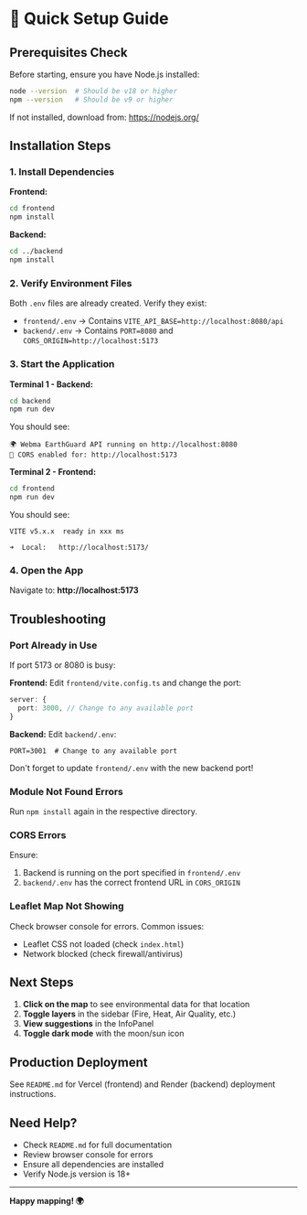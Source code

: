 # 🚀 Quick Setup Guide

## Prerequisites Check

Before starting, ensure you have Node.js installed:

```bash
node --version  # Should be v18 or higher
npm --version   # Should be v9 or higher
```

If not installed, download from: https://nodejs.org/

## Installation Steps

### 1. Install Dependencies

**Frontend:**
```bash
cd frontend
npm install
```

**Backend:**
```bash
cd ../backend
npm install
```

### 2. Verify Environment Files

Both `.env` files are already created. Verify they exist:

- `frontend/.env` → Contains `VITE_API_BASE=http://localhost:8080/api`
- `backend/.env` → Contains `PORT=8080` and `CORS_ORIGIN=http://localhost:5173`

### 3. Start the Application

**Terminal 1 - Backend:**
```bash
cd backend
npm run dev
```

You should see:
```
🌍 Webma EarthGuard API running on http://localhost:8080
📡 CORS enabled for: http://localhost:5173
```

**Terminal 2 - Frontend:**
```bash
cd frontend
npm run dev
```

You should see:
```
VITE v5.x.x  ready in xxx ms

➜  Local:   http://localhost:5173/
```

### 4. Open the App

Navigate to: **http://localhost:5173**

## Troubleshooting

### Port Already in Use

If port 5173 or 8080 is busy:

**Frontend:** Edit `frontend/vite.config.ts` and change the port:
```typescript
server: {
  port: 3000, // Change to any available port
}
```

**Backend:** Edit `backend/.env`:
```
PORT=3001  # Change to any available port
```

Don't forget to update `frontend/.env` with the new backend port!

### Module Not Found Errors

Run `npm install` again in the respective directory.

### CORS Errors

Ensure:
1. Backend is running on the port specified in `frontend/.env`
2. `backend/.env` has the correct frontend URL in `CORS_ORIGIN`

### Leaflet Map Not Showing

Check browser console for errors. Common issues:
- Leaflet CSS not loaded (check `index.html`)
- Network blocked (check firewall/antivirus)

## Next Steps

1. **Click on the map** to see environmental data for that location
2. **Toggle layers** in the sidebar (Fire, Heat, Air Quality, etc.)
3. **View suggestions** in the InfoPanel
4. **Toggle dark mode** with the moon/sun icon

## Production Deployment

See `README.md` for Vercel (frontend) and Render (backend) deployment instructions.

## Need Help?

- Check `README.md` for full documentation
- Review browser console for errors
- Ensure all dependencies are installed
- Verify Node.js version is 18+

---

**Happy mapping! 🌍**

